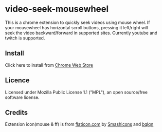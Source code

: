 video-seek-mousewheel
==

This is a chrome extension to quickly seek videos using mouse wheel. If your mousewheel has horizontal scroll buttons, pressing it left/right will seek the video backward/forward in supported sites. Currently youtube and twitch is supported.

## Install
Click here to install from [Chrome Web Store](https://chrome.google.com/webstore/detail/video-seek-mousewheel/ngefegfkceoglabhfknldhgcammklekf)

## Licence
Licensed under Mozilla Public License 1.1 ("MPL"), an open source/free software license.

## Credits

Extension icon(mouse & ff) is from [flaticon.com](https://www.flaticon.com/) by [Smashicons](https://www.flaticon.com/authors/smashicons) and [bqlqn](https://www.flaticon.com/authors/bqlqn)